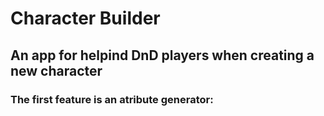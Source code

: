 # Character Builder

## An app for helpind DnD players when creating a new character

### The first feature is an atribute generator: 
